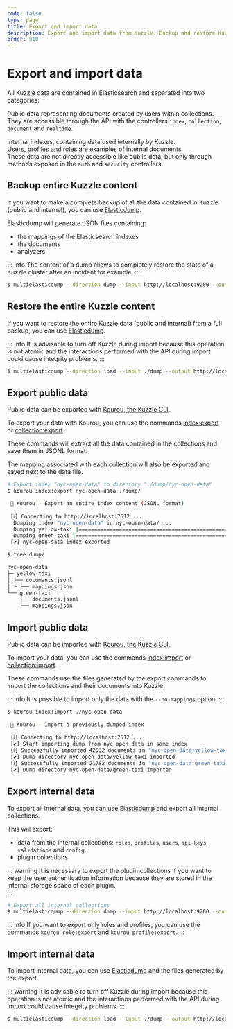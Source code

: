 ```yaml
---
code: false
type: page
title: Export and import data
description: Export and import data from Kuzzle. Backup and restore Kuzzle cluster.
order: 910
---
```


# Export and import data

All Kuzzle data are contained in Elasticsearch and separated into two categories:

Public data representing documents created by users within collections.  
They are accessible through the API with the controllers `index`, `collection`, `document` and `realtime`.  

Internal indexes, containing data used internally by Kuzzle.  
Users, profiles and roles are examples of internal documents.  
These data are not directly accessible like public data, but only through methods exposed in the `auth` and `security` controllers.  

## Backup entire Kuzzle content

If you want to make a complete backup of all the data contained in Kuzzle (public and internal), you can use [Elasticdump](https://www.npmjs.com/package/elasticdump#multielasticdump).

Elasticdump will generate JSON files containing: 
 - the mappings of the Elasticsearch indexes
 - the documents 
 - analyzers

::: info
The content of a dump allows to completely restore the state of a Kuzzle cluster after an incident for example.
:::

```bash
$ multielasticdump --direction dump --input http://localhost:9200 --output ./dump
```

## Restore the entire Kuzzle content

If you want to restore the entire Kuzzle data (public and internal) from a full backup, you can use [Elasticdump](https://www.npmjs.com/package/elasticdump#multielasticdump).  

::: info
It is advisable to turn off Kuzzle during import because this operation is not atomic and the interactions performed with the API during import could cause integrity problems.
:::

```bash
$ multielasticdump --direction load --input ./dump --output http://localhost:9200
```

## Export public data

Public data can be exported with [Kourou, the Kuzzle CLI](https://github.com/kuzzleio/kourou).  

To export your data with Kourou, you can use the commands [index:export](https://github.com/kuzzleio/kourou/#kourou-indexexport-index) or [collection:export](https://github.com/kuzzleio/kourou/#kourou-collectionexport-index-collection).    

These commands will extract all the data contained in the collections and save them in JSONL format.  

The mapping associated with each collection will also be exported and saved next to the data file.

```bash
# Export index "nyc-open-data" to directory "./dump/nyc-open-data"
$ kourou index:export nyc-open-data ./dump/

 🚀 Kourou - Export an entire index content (JSONL format)
 
 [ℹ] Connecting to http://localhost:7512 ...
  Dumping index "nyc-open-data" in nyc-open-data/ ...
  Dumping yellow-taxi |==================================================== 100% ||| 42532/42532 documents
  Dumping green-taxi |==================================================== 100% ||| 21782/21782 documents
 [✔] nyc-open-data index exported

$ tree dump/

nyc-open-data
├─ yellow-taxi
│ ├── documents.jsonl
│ └ └── mappings.json
└── green-taxi
    ├── documents.jsonl
    └── mappings.json
```

## Import public data

Public data can be imported with [Kourou, the Kuzzle CLI](https://github.com/kuzzleio/kourou).

To import your data, you can use the commands [index:import](https://github.com/kuzzleio/kourou/#kourou-indeximport-path) or [collection:import](https://github.com/kuzzleio/kourou/#kourou-collectionimport-path).

These commands use the files generated by the export commands to import the collections and their documents into Kuzzle.  

::: info
It is possible to import only the data with the `--no-mappings` option.
:::

```bash
$ kourou index:import ./nyc-open-data       
 
 🚀 Kourou - Import a previously dumped index
 
 [ℹ] Connecting to http://localhost:7512 ...
 [✔] Start importing dump from nyc-open-data in same index
 [ℹ] Successfully imported 42532 documents in "nyc-open-data:yellow-taxi"
 [✔] Dump directory nyc-open-data/yellow-taxi imported
 [ℹ] Successfully imported 21782 documents in "nyc-open-data:green-taxi"
 [✔] Dump directory nyc-open-data/green-taxi imported
```

## Export internal data

To export all internal data, you can use [Elasticdump](https://www.npmjs.com/package/elasticdump#multielasticdump) and export all internal collections.  

This will export:
 - data from the internal collections: `roles`, `profiles`, `users`, `api-keys`, `validations` and `config`.
 - plugin collections

::: warning
It is necessary to export the plugin collections if you want to keep the user authentication information because they are stored in the internal storage space of each plugin.  
:::

```bash
# Export all internal collections
$ multielasticdump --direction dump --input http://localhost:9200 --output ./dump --match '%'.
```

::: info
If you want to export only roles and profiles, you can use the commands `kourou role:export` and `kourou profile:export`.
:::

## Import internal data

To import internal data, you can use [Elasticdump](https://www.npmjs.com/package/elasticdump#multielasticdump) and the files generated by the export.  

::: warning
It is advisable to turn off Kuzzle during import because this operation is not atomic and the interactions performed with the API during import could cause integrity problems. 
:::

```bash
$ multielasticdump --direction load --input ./dump --output http://localhost:9200
```
